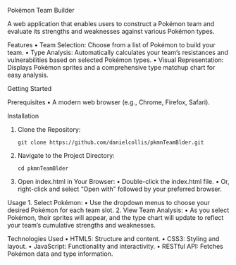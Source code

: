 Pokémon Team Builder

A web application that enables users to construct a Pokémon team and evaluate its strengths and weaknesses against various Pokémon types.

Features
	•	Team Selection: Choose from a list of Pokémon to build your team.
	•	Type Analysis: Automatically calculates your team’s resistances and vulnerabilities based on selected Pokémon types.
	•	Visual Representation: Displays Pokémon sprites and a comprehensive type matchup chart for easy analysis.

Getting Started

Prerequisites
	•	A modern web browser (e.g., Chrome, Firefox, Safari).

Installation

1.	Clone the Repository:

		git clone https://github.com/danielcollis/pkmnTeamBlder.git

2.	Navigate to the Project Directory:
	
 		cd pkmnTeamBlder

3.	Open index.html in Your Browser:
	•	Double-click the index.html file.
	•	Or, right-click and select “Open with” followed by your preferred browser.

Usage
	1.	Select Pokémon:
	•	Use the dropdown menus to choose your desired Pokémon for each team slot.
	2.	View Team Analysis:
	•	As you select Pokémon, their sprites will appear, and the type chart will update to reflect your team’s cumulative strengths and weaknesses.

Technologies Used
	•	HTML5: Structure and content.
	•	CSS3: Styling and layout.
	•	JavaScript: Functionality and interactivity.
	•	RESTful API: Fetches Pokémon data and type information.
